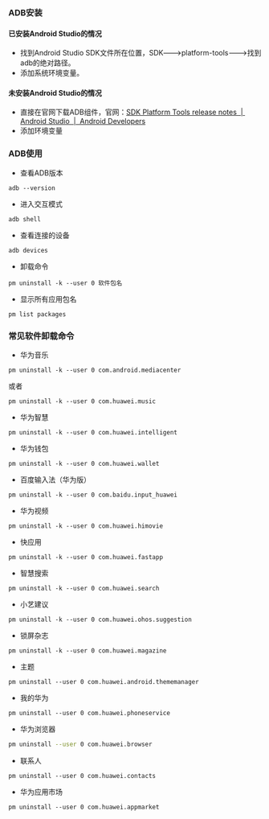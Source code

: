 ### ADB安装
#### 已安装Android Studio的情况
- 找到Android Studio SDK文件所在位置，SDK--->platform-tools--->找到adb的绝对路径。
- 添加系统环境变量。
#### 未安装Android Studio的情况
- 直接在官网下载ADB组件，官网：[SDK Platform Tools release notes  |  Android Studio  |  Android Developers](https://developer.android.google.cn/tools/releases/platform-tools?hl=en)
- 添加环境变量
### ADB使用
- 查看ADB版本
```
adb --version
```
- 进入交互模式
```
adb shell
```
- 查看连接的设备
```
adb devices
```
- 卸载命令
```
pm uninstall -k --user 0 软件包名
```
- 显示所有应用包名
```
pm list packages
```
### 常见软件卸载命令
- 华为音乐
```shell
pm uninstall -k --user 0 com.android.mediacenter
```
或者
```shell
pm uninstall -k --user 0 com.huawei.music
```
- 华为智慧
```shell
pm uninstall -k --user 0 com.huawei.intelligent
```
- 华为钱包
```shell
pm uninstall -k --user 0 com.huawei.wallet
```
- 百度输入法（华为版）
```shell
pm uninstall -k --user 0 com.baidu.input_huawei
```
- 华为视频
```shell
pm uninstall -k --user 0 com.huawei.himovie
```
- 快应用
```shell
pm uninstall -k --user 0 com.huawei.fastapp
```
- 智慧搜索
```shell
pm uninstall -k --user 0 com.huawei.search
```
- 小艺建议
```shell
pm uninstall -k --user 0 com.huawei.ohos.suggestion
```
- 锁屏杂志
```shell
pm uninstall -k --user 0 com.huawei.magazine
```
- 主题
```shell
pm uninstall --user 0 com.huawei.android.thememanager
```
- 我的华为
```shell
pm uninstall --user 0 com.huawei.phoneservice
```
- 华为浏览器
```bash
pm uninstall --user 0 com.huawei.browser
```
- 联系人
```shell
pm uninstall --user 0 com.huawei.contacts
```
- 华为应用市场
```shell
pm uninstall --user 0 com.huawei.appmarket
```
